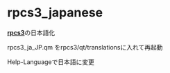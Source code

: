# rpcs3_japanese

[**rpcs3**](https://rpcs3.net/)の日本語化

rpcs3_ja_JP.qm をrpcs3/qt/translationsに入れて再起動

Help-Languageで日本語に変更
